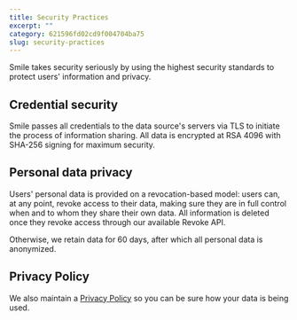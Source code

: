 ```yaml
---
title: Security Practices
excerpt: ""  
category: 621596fd02cd9f004704ba75  
slug: security-practices
---
```


Smile takes security seriously by using the highest security standards to protect users' information and privacy.

## Credential security

Smile passes all credentials to the data source's servers via TLS to initiate the process of information sharing. All data is encrypted at RSA 4096 with SHA-256 signing for maximum security.

## Personal data privacy

Users' personal data is provided on a revocation-based model: users can, at any point, revoke access to their data, making sure they are in full control when and to whom they share their own data. All information is deleted once they revoke access through our available Revoke API.

Otherwise, we retain data for 60 days, after which all personal data is anonymized.

## Privacy Policy

We also maintain a [Privacy Policy](https://www.getsmileapi.com/privacy-policy) so you can be sure how your data is being used.